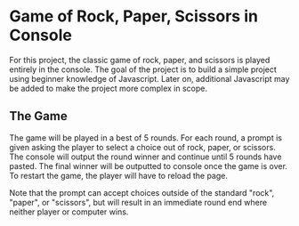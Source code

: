 # Game of Rock, Paper, Scissors in Console
For this project, the classic game of rock, paper, and scissors is played entirely in the console. The goal of the project is to build a simple project using beginner knowledge of Javascript. Later on, additional Javascript may be added to make the project more complex in scope.

## The Game
The game will be played in a best of 5 rounds. For each round, a prompt is given asking the player to select a choice out of rock, paper, or scissors. The console will output the round winner and continue until 5 rounds have pasted. The final winner will be outputted to console once the game is over. To restart the game, the player will have to reload the page.

Note that the prompt can accept choices outside of the standard "rock", "paper", or "scissors", but will result in an immediate round end where neither player or computer wins.

